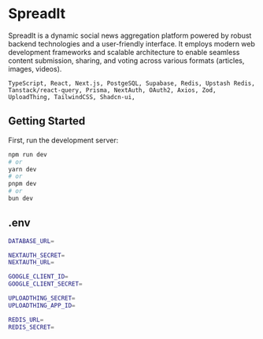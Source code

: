 # SpreadIt

SpreadIt is a dynamic social news aggregation platform powered by robust backend technologies and a user-friendly interface. It employs modern web development frameworks and scalable architecture to enable seamless content submission, sharing, and voting across various formats (articles, images, videos).

`TypeScript, React, Next.js, PostgeSQL, Supabase, Redis, Upstash Redis, Tanstack/react-query, Prisma, NextAuth, OAuth2, Axios, Zod, UploadThing, TailwindCSS, Shadcn-ui, `

## Getting Started

First, run the development server:

```bash
npm run dev
# or
yarn dev
# or
pnpm dev
# or
bun dev
```

## .env

```bash
DATABASE_URL=

NEXTAUTH_SECRET=
NEXTAUTH_URL=

GOOGLE_CLIENT_ID=
GOOGLE_CLIENT_SECRET=

UPLOADTHING_SECRET=
UPLOADTHING_APP_ID=

REDIS_URL=
REDIS_SECRET=
```
